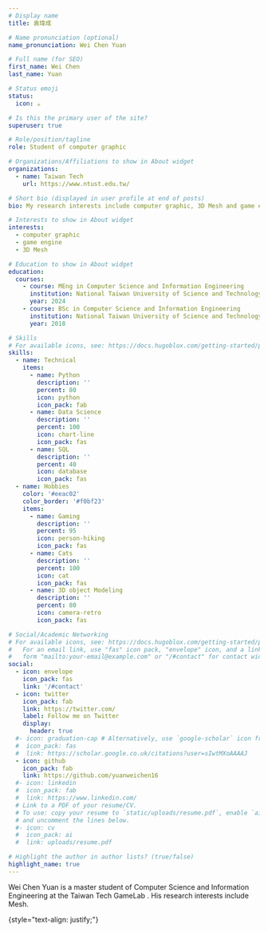 ```yaml
---
# Display name
title: 袁瑋成

# Name pronunciation (optional)
name_pronunciation: Wei Chen Yuan

# Full name (for SEO)
first_name: Wei Chen
last_name: Yuan

# Status emoji
status:
  icon: ☕️

# Is this the primary user of the site?
superuser: true

# Role/position/tagline
role: Student of computer graphic

# Organizations/Affiliations to show in About widget
organizations:
  - name: Taiwan Tech
    url: https://www.ntust.edu.tw/

# Short bio (displayed in user profile at end of posts)
bio: My research interests include computer graphic, 3D Mesh and game engine.

# Interests to show in About widget
interests:
  - computer graphic
  - game engine
  - 3D Mesh

# Education to show in About widget
education:
  courses:
    - course: MEng in Computer Science and Information Engineering
      institution: National Taiwan University of Science and Technology
      year: 2024
    - course: BSc in Computer Science and Information Engineering
      institution: National Taiwan University of Science and Technology
      year: 2018

# Skills
# For available icons, see: https://docs.hugoblox.com/getting-started/page-builder/#icons
skills:
  - name: Technical
    items:
      - name: Python
        description: ''
        percent: 80
        icon: python
        icon_pack: fab
      - name: Data Science
        description: ''
        percent: 100
        icon: chart-line
        icon_pack: fas
      - name: SQL
        description: ''
        percent: 40
        icon: database
        icon_pack: fas
  - name: Hobbies
    color: '#eeac02'
    color_border: '#f0bf23'
    items:
      - name: Gaming
        description: ''
        percent: 95
        icon: person-hiking
        icon_pack: fas
      - name: Cats
        description: ''
        percent: 100
        icon: cat
        icon_pack: fas
      - name: 3D object Modeling
        description: ''
        percent: 80
        icon: camera-retro
        icon_pack: fas

# Social/Academic Networking
# For available icons, see: https://docs.hugoblox.com/getting-started/page-builder/#icons
#   For an email link, use "fas" icon pack, "envelope" icon, and a link in the
#   form "mailto:your-email@example.com" or "/#contact" for contact widget.
social:
  - icon: envelope
    icon_pack: fas
    link: '/#contact'
  - icon: twitter
    icon_pack: fab
    link: https://twitter.com/
    label: Follow me on Twitter
    display:
      header: true
  #- icon: graduation-cap # Alternatively, use `google-scholar` icon from `ai` icon pack
  #  icon_pack: fas
  #  link: https://scholar.google.co.uk/citations?user=sIwtMXoAAAAJ
  - icon: github
    icon_pack: fab
    link: https://github.com/yuanweichen16
  #- icon: linkedin
  #  icon_pack: fab
  #  link: https://www.linkedin.com/
  # Link to a PDF of your resume/CV.
  # To use: copy your resume to `static/uploads/resume.pdf`, enable `ai` icons in `params.yaml`,
  # and uncomment the lines below.
  #- icon: cv
  #  icon_pack: ai
  #  link: uploads/resume.pdf

# Highlight the author in author lists? (true/false)
highlight_name: true
---
```


Wei Chen Yuan is a master student of Computer Science and Information Engineering at the Taiwan Tech GameLab . His research interests include Mesh.


{style="text-align: justify;"}
